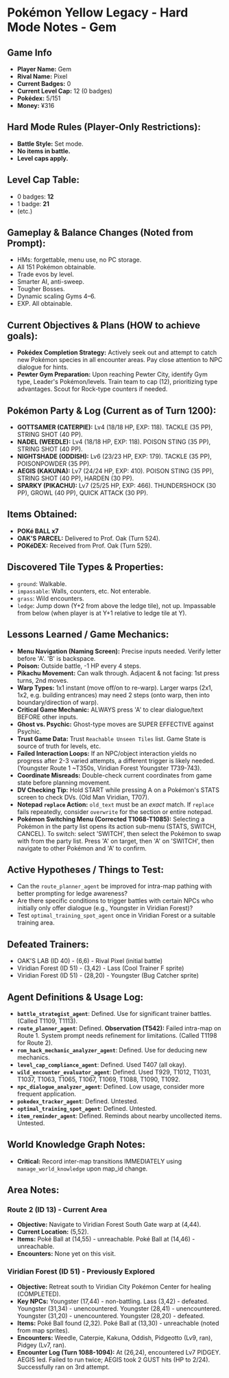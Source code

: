# Pokémon Yellow Legacy - Hard Mode Notes - Gem

## Game Info
*   **Player Name:** Gem
*   **Rival Name:** Pixel
*   **Current Badges:** 0
*   **Current Level Cap:** 12 (0 badges)
*   **Pokédex:** 5/151
*   **Money:** ¥316

## Hard Mode Rules (Player-Only Restrictions):
*   **Battle Style:** Set mode.
*   **No items in battle.**
*   **Level caps apply.**

## Level Cap Table:
*   0 badges: **12**
*   1 badge: **21**
*   (etc.)

## Gameplay & Balance Changes (Noted from Prompt):
*   HMs: forgettable, menu use, no PC storage.
*   All 151 Pokémon obtainable.
*   Trade evos by level.
*   Smarter AI, anti-sweep.
*   Tougher Bosses.
*   Dynamic scaling Gyms 4–6.
*   EXP. All obtainable.

## Current Objectives & Plans (HOW to achieve goals):
*   **Pokédex Completion Strategy:** Actively seek out and attempt to catch new Pokémon species in all encounter areas. Pay close attention to NPC dialogue for hints.
*   **Pewter Gym Preparation:** Upon reaching Pewter City, identify Gym type, Leader's Pokémon/levels. Train team to cap (12), prioritizing type advantages. Scout for Rock-type counters if needed.

## Pokémon Party & Log (Current as of Turn 1200):
*   **GOTTSAMER (CATERPIE):** Lv4 (18/18 HP, EXP: 118). TACKLE (35 PP), STRING SHOT (40 PP).
*   **NADEL (WEEDLE):** Lv4 (18/18 HP, EXP: 118). POISON STING (35 PP), STRING SHOT (40 PP).
*   **NIGHTSHADE (ODDISH):** Lv6 (23/23 HP, EXP: 179). TACKLE (35 PP), POISONPOWDER (35 PP).
*   **AEGIS (KAKUNA):** Lv7 (24/24 HP, EXP: 410). POISON STING (35 PP), STRING SHOT (40 PP), HARDEN (30 PP).
*   **SPARKY (PIKACHU):** Lv7 (25/25 HP, EXP: 466). THUNDERSHOCK (30 PP), GROWL (40 PP), QUICK ATTACK (30 PP).

## Items Obtained:
*   **POKé BALL x7**
*   **OAK'S PARCEL:** Delivered to Prof. Oak (Turn 524).
*   **POKéDEX:** Received from Prof. Oak (Turn 529).

## Discovered Tile Types & Properties:
*   `ground`: Walkable.
*   `impassable`: Walls, counters, etc. Not enterable.
*   `grass`: Wild encounters.
*   `ledge`: Jump down (Y+2 from above the ledge tile), not up. Impassable from below (when player is at Y+1 relative to ledge tile at Y).

## Lessons Learned / Game Mechanics:
*   **Menu Navigation (Naming Screen):** Precise inputs needed. Verify letter before 'A'. 'B' is backspace.
*   **Poison:** Outside battle, -1 HP every 4 steps.
*   **Pikachu Movement:** Can walk through. Adjacent & not facing: 1st press turns, 2nd moves.
*   **Warp Types:** 1x1 instant (move off/on to re-warp). Larger warps (2x1, 1x2, e.g. building entrances) may need 2 steps (onto warp, then into boundary/direction of warp).
*   **Critical Game Mechanic:** ALWAYS press 'A' to clear dialogue/text BEFORE other inputs.
*   **Ghost vs. Psychic:** Ghost-type moves are SUPER EFFECTIVE against Psychic.
*   **Trust Game Data:** Trust `Reachable Unseen Tiles` list. Game State is source of truth for levels, etc.
*   **Failed Interaction Loops:** If an NPC/object interaction yields no progress after 2-3 varied attempts, a different trigger is likely needed. (Youngster Route 1 ~T350s, Viridian Forest Youngster T739-743).
*   **Coordinate Misreads:** Double-check current coordinates from game state before planning movement.
*   **DV Checking Tip:** Hold START while pressing A on a Pokémon's STATS screen to check DVs. (Old Man Viridian, T707).
*   **Notepad `replace` Action:** `old_text` must be an *exact* match. If `replace` fails repeatedly, consider `overwrite` for the section or entire notepad.
*   **Pokémon Switching Menu (Corrected T1068-T1085):** Selecting a Pokémon in the party list opens its action sub-menu (STATS, SWITCH, CANCEL). To switch: select 'SWITCH', then select the Pokémon to swap with from the party list. Press 'A' on target, then 'A' on 'SWITCH', then navigate to other Pokémon and 'A' to confirm.

## Active Hypotheses / Things to Test:
*   Can the `route_planner_agent` be improved for intra-map pathing with better prompting for ledge awareness?
*   Are there specific conditions to trigger battles with certain NPCs who initially only offer dialogue (e.g., Youngster in Viridian Forest)?
*   Test `optimal_training_spot_agent` once in Viridian Forest or a suitable training area.

## Defeated Trainers:
*   OAK'S LAB (ID 40) - (6,6) - Rival Pixel (initial battle)
*   Viridian Forest (ID 51) - (3,42) - Lass (Cool Trainer F sprite)
*   Viridian Forest (ID 51) - (28,20) - Youngster (Bug Catcher sprite)

## Agent Definitions & Usage Log:
*   **`battle_strategist_agent`**: Defined. Use for significant trainer battles. (Called T1109, T1113).
*   **`route_planner_agent`**: Defined. **Observation (T542):** Failed intra-map on Route 1. System prompt needs refinement for limitations. (Called T1198 for Route 2).
*   **`rom_hack_mechanic_analyzer_agent`**: Defined. Use for deducing new mechanics.
*   **`level_cap_compliance_agent`**: Defined. Used T407 (all okay).
*   **`wild_encounter_evaluator_agent`**: Defined. Used T929, T1012, T1031, T1037, T1063, T1065, T1067, T1069, T1088, T1090, T1092.
*   **`npc_dialogue_analyzer_agent`**: Defined. Low usage, consider more frequent application.
*   **`pokedex_tracker_agent`**: Defined. Untested.
*   **`optimal_training_spot_agent`**: Defined. Untested.
*   **`item_reminder_agent`**: Defined. Reminds about nearby uncollected items. Untested.

## World Knowledge Graph Notes:
*   **Critical:** Record inter-map transitions IMMEDIATELY using `manage_world_knowledge` upon map_id change.

## Area Notes:
### Route 2 (ID 13) - Current Area
*   **Objective:** Navigate to Viridian Forest South Gate warp at (4,44).
*   **Current Location:** (5,52).
*   **Items:** Poké Ball at (14,55) - unreachable. Poké Ball at (14,46) - unreachable.
*   **Encounters:** None yet on this visit.

### Viridian Forest (ID 51) - Previously Explored
*   **Objective:** Retreat south to Viridian City Pokémon Center for healing (COMPLETED).
*   **Key NPCs:** Youngster (17,44) - non-battling. Lass (3,42) - defeated. Youngster (31,34) - unencountered. Youngster (28,41) - unencountered. Youngster (31,20) - unencountered. Youngster (28,20) - defeated.
*   **Items:** Poké Ball found (2,32). Poké Ball at (13,30) - unreachable (noted from map sprites).
*   **Encounters:** Weedle, Caterpie, Kakuna, Oddish, Pidgeotto (Lv9, ran), Pidgey (Lv7, ran).
*   **Encounter Log (Turn 1088-1094):** At (26,24), encountered Lv7 PIDGEY. AEGIS led. Failed to run twice; AEGIS took 2 GUST hits (HP to 2/24). Successfully ran on 3rd attempt.
